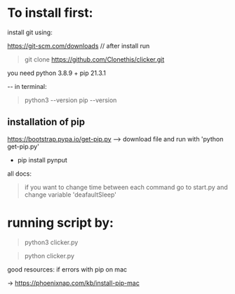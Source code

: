 # To install first: # 
install git using: 

https://git-scm.com/downloads
// after install run

> git clone https://github.com/Clonethis/clicker.git
 
you need python 3.8.9 + pip 21.3.1

-- in terminal:
>python3 --version
>pip --version

## installation of pip ##
https://bootstrap.pypa.io/get-pip.py
--> download file and run with 'python get-pip.py'

* pip install pynput 

all docs:


>if you want to change time between each command go to start.py and change variable 'deafaultSleep'
# running script by: #

>python3 clicker.py 

>python clicker.py

good resources:
if errors with pip on mac

-> https://phoenixnap.com/kb/install-pip-mac
